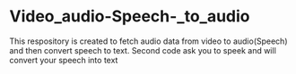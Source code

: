 # Video_audio-Speech-_to_audio
This respository is created to fetch audio data from video to audio(Speech) and then convert speech to text. Second code ask you to speek and will convert your speech into text 
